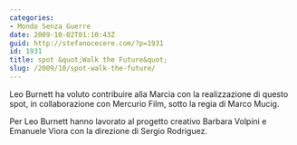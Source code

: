 ```yaml
---
categories:
- Mondo Senza Guerre
date: 2009-10-02T01:10:43Z
guid: http://stefanocecere.com/?p=1931
id: 1931
title: spot &quot;Walk the Future&quot;
slug: /2009/10/spot-walk-the-future/
---
```


Leo Burnett ha voluto contribuire alla Marcia con la realizzazione di questo spot, in collaborazione con Mercurio Film, sotto la regia di Marco Mucig.
  
Per Leo Burnett hanno lavorato al progetto creativo Barbara Volpini e Emanuele Viora con la direzione di Sergio Rodriguez.